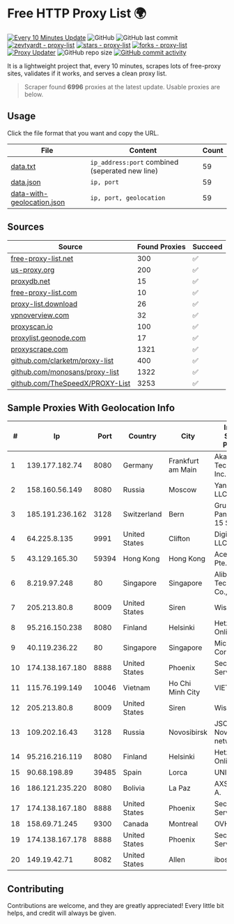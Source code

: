 
# Free HTTP Proxy List 🌍

[![Every 10 Minutes Update](https://github.com/mertguvencli/http-proxy-list/actions/workflows/main.yml/badge.svg?branch=main)](https://github.com/mertguvencli/http-proxy-list/actions/workflows/main.yml)
![GitHub](https://img.shields.io/github/license/mertguvencli/http-proxy-list)
![GitHub last commit](https://img.shields.io/github/last-commit/mertguvencli/http-proxy-list)
[![zevtyardt - proxy-list](https://img.shields.io/static/v1?label=zevtyardt&message=proxy-list&color=blue&logo=github)](https://github.com/zevtyardt/proxy-list "Go to GitHub repo")
[![stars - proxy-list](https://img.shields.io/github/stars/zevtyardt/proxy-list?style=social)](https://github.com/zevtyardt/proxy-list)
[![forks - proxy-list](https://img.shields.io/github/forks/zevtyardt/proxy-list?style=social)](https://github.com/zevtyardt/proxy-list)
[![Proxy Updater](https://github.com/zevtyardt/proxy-list/workflows/Proxy%20Updater/badge.svg)](https://github.com/zevtyardt/proxy-list/actions?query=workflow:"Proxy+Updater")
![GitHub repo size](https://img.shields.io/github/repo-size/zevtyardt/proxy-list)
[![GitHub commit activity](https://img.shields.io/github/commit-activity/m/zevtyardt/proxy-list?logo=commits)](https://github.com/zevtyardt/proxy-list/commits/main)

It is a lightweight project that, every 10 minutes, scrapes lots of free-proxy sites, validates if it works, and serves a clean proxy list.

> Scraper found **6996** proxies at the latest update. Usable proxies are below.

## Usage

Click the file format that you want and copy the URL.

|File|Content|Count|
|----|-------|-----|
|[data.txt](https://raw.githubusercontent.com/mertguvencli/http-proxy-list/main/proxy-list/data.txt)|`ip_address:port` combined (seperated new line)|59|
|[data.json](https://raw.githubusercontent.com/mertguvencli/http-proxy-list/main/proxy-list/data.json)|`ip, port`|59|
|[data-with-geolocation.json](https://raw.githubusercontent.com/mertguvencli/http-proxy-list/main/proxy-list/data-with-geolocation.json)|`ip, port, geolocation`|59|

## Sources

|Source|Found Proxies|Succeed|
|------|-------------|-------|
|[free-proxy-list.net](https://free-proxy-list.net)|300|✅|
|[us-proxy.org](https://www.us-proxy.org)|200|✅|
|[proxydb.net](http://proxydb.net)|15|✅|
|[free-proxy-list.com](https://free-proxy-list.com/?page=&port=&type%5B%5D=http&type%5B%5D=https&up_time=0&search=Search)|10|✅|
|[proxy-list.download](https://www.proxy-list.download/HTTP)|26|✅|
|[vpnoverview.com](https://vpnoverview.com/privacy/anonymous-browsing/free-proxy-servers)|32|✅|
|[proxyscan.io](https://www.proxyscan.io)|100|✅|
|[proxylist.geonode.com](https://proxylist.geonode.com/api/proxy-list?limit=300&page=1&sort_by=lastChecked&sort_type=desc&protocols=http,https)|17|✅|
|[proxyscrape.com](https://api.proxyscrape.com/v2/?request=displayproxies&protocol=http&timeout=10000&country=all&ssl=all&anonymity=all)|1321|✅|
|[github.com/clarketm/proxy-list](https://raw.githubusercontent.com/clarketm/proxy-list/master/proxy-list-raw.txt)|400|✅|
|[github.com/monosans/proxy-list](https://raw.githubusercontent.com/monosans/proxy-list/main/proxies/http.txt)|1322|✅|
|[github.com/TheSpeedX/PROXY-List](https://raw.githubusercontent.com/TheSpeedX/PROXY-List/master/http.txt)|3253|✅|


## Sample Proxies With Geolocation Info

|#|Ip|Port|Country|City|Internet Service Provider|
|-|--|----|-------|----|-------------------------|
|1|139.177.182.74|8080|Germany|Frankfurt am Main|Akamai Technologies, Inc.|
|2|158.160.56.149|8080|Russia|Moscow|Yandex.Cloud LLC|
|3|185.191.236.162|3128|Switzerland|Bern|Grupo Panaglobal 15 S.A|
|4|64.225.8.135|9991|United States|Clifton|DigitalOcean, LLC|
|5|43.129.165.30|59394|Hong Kong|Hong Kong|Aceville Pte.ltd|
|6|8.219.97.248|80|Singapore|Singapore|Alibaba (US) Technology Co., Ltd.|
|7|205.213.80.8|8009|United States|Siren|WiscNet|
|8|95.216.150.238|8080|Finland|Helsinki|Hetzner Online GmbH|
|9|40.119.236.22|80|Singapore|Singapore|Microsoft Corporation|
|10|174.138.167.180|8888|United States|Phoenix|Secured Servers LLC|
|11|115.76.199.149|10046|Vietnam|Ho Chi Minh City|VIETELGPRS|
|12|205.213.80.8|8009|United States|Siren|WiscNet|
|13|109.202.16.43|3128|Russia|Novosibirsk|JSC Avantel. Novosibirsk network|
|14|95.216.216.119|8080|Finland|Helsinki|Hetzner Online GmbH|
|15|90.68.198.89|39485|Spain|Lorca|UNI2|
|16|186.121.235.220|8080|Bolivia|La Paz|AXS Bolivia S. A.|
|17|174.138.167.180|8888|United States|Phoenix|Secured Servers LLC|
|18|158.69.71.245|9300|Canada|Montreal|OVH SAS|
|19|174.138.167.178|8888|United States|Phoenix|Secured Servers LLC|
|20|149.19.42.71|8082|United States|Allen|iboss, inc|



## Contributing

Contributions are welcome, and they are greatly appreciated! Every
little bit helps, and credit will always be given.

